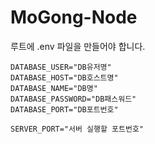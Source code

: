 # MoGong-Node
루트에 .env 파일을 만들어야 합니다.
```
DATABASE_USER="DB유저명"
DATABASE_HOST="DB호스트명"
DATABASE_NAME="DB명"
DATABASE_PASSWORD="DB패스워드"
DATABASE_PORT="DB포트번호"

SERVER_PORT="서버 실행할 포트번호"
```